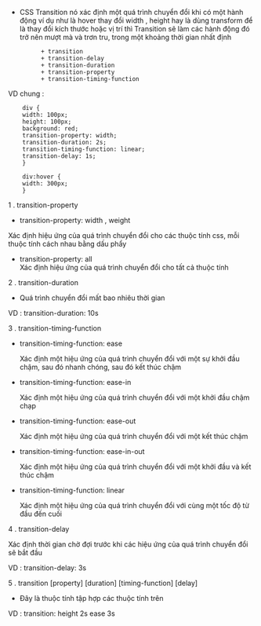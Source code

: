 - CSS Transition nó xác định một quá trình chuyển đổi khi có một hành động ví dụ  như là hover thay đổi width , height hay là dùng transform để là thay đổi kích thước hoặc vị trí thì Transition  sẽ làm các hành động đó  trở nên mượt mà và trơn tru, trong một khoảng thời gian nhất định 

            + transition
            + transition-delay
            + transition-duration
            + transition-property
            + transition-timing-function

VD chung : 

        div {
        width: 100px;
        height: 100px;
        background: red;
        transition-property: width;
        transition-duration: 2s;
        transition-timing-function: linear;
        transition-delay: 1s;
        }

        div:hover {
        width: 300px;
        }


1 . transition-property

+ transition-property:  width , weight

Xác định hiệu ứng của quá trình chuyển đổi cho các thuộc tính css, mỗi thuộc tính 
cách nhau bằng dấu phẩy

+ transition-property: all	
 Xác định hiệu ứng của quá trình chuyển đổi cho tất cả thuộc tính


2 . transition-duration

- Quá trình chuyển đổi mất bao nhiêu thời gian

VD : 	transition-duration: 10s 	

3 . transition-timing-function

+ transition-timing-function: ease

	Xác định một hiệu ứng của quá trình chuyển đổi với một sự khởi đầu chậm, sau đó nhanh chóng, sau đó kết thúc chậm

+ transition-timing-function: ease-in

	Xác định một hiệu ứng của quá trình chuyển đổi với một khởi đầu chậm chạp

+ transition-timing-function: ease-out

   Xác định một hiệu ứng của quá trình chuyển đổi với một kết thúc chậm

+ transition-timing-function: ease-in-out

	Xác định một hiệu ứng của quá trình chuyển đổi với một khởi đầu và kết thúc chậm

+ transition-timing-function: linear

   Xác định một hiệu ứng của quá trình chuyển đổi với cùng một tốc độ từ đầu đến cuối

4 . transition-delay	

Xác định thời gian chờ đợi trước khi các hiệu ứng của quá trình chuyển đổi sẽ bắt đầu

VD : transition-delay: 3s 

5 . transition [property] [duration] [timing-function] [delay]	

+ Đây là thuộc tính tập hợp các thuộc tính trên

 VD : transition: height 2s ease 3s 

